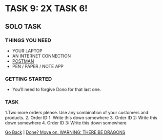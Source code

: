# TASK 9: 2X TASK 6!

## SOLO TASK

### THINGS YOU NEED
- YOUR LAPTOP
- AN INTERNET CONNECTION
- [POSTMAN](https://www.getpostman.com/)
- PEN / PAPER / NOTE APP

### GETTING STARTED
- You’ll need to forgive Dono for that last one.

### TASK
1.Two more orders please. Use any combination of your customers and products.
2. Order ID 1: Write this down somewhere
3. Order ID 2: Write this down somewhere
4. Order ID 3: Write this down somewhere

[Go Back](task8.md) | [Done? Move on. WARNING: THERE BE DRAGONS](task11.md)
